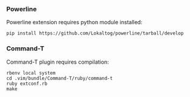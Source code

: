 ### Powerline

Powerline extension requires python module installed:

    pip install https://github.com/Lokaltog/powerline/tarball/develop


### Command-T

Command-T plugin requires compilation:

    rbenv local system
    cd .vim/bundle/Command-T/ruby/command-t
    ruby extconf.rb
    make
